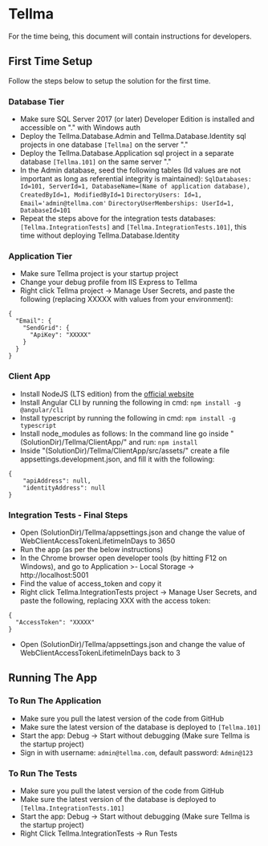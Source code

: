 ﻿# Tellma
For the time being, this document will contain instructions for developers.

## First Time Setup
Follow the steps below to setup the solution for the first time.

### Database Tier
- Make sure SQL Server 2017 (or later) Developer Edition is installed and accessible on "." with Windows auth
- Deploy the Tellma.Database.Admin and Tellma.Database.Identity sql projects in one database `[Tellma]` on the server "."
- Deploy the Tellma.Database.Application sql project in a separate database `[Tellma.101]` on the same server "."
- In the Admin database, seed the following tables (Id values are not important as long as referential integrity is maintained): 
	`SqlDatabases: Id=101, ServerId=1, DatabaseName=(Name of application database), CreatedById=1, ModifiedById=1`
	`DirectoryUsers: Id=1, Email='admin@tellma.com'`
	`DirectoryUserMemberships: UserId=1, DatabaseId=101`
- Repeat the steps above for the integration tests databases: `[Tellma.IntegrationTests]` and `[Tellma.IntegrationTests.101]`, this time without deploying Tellma.Database.Identity

### Application Tier
- Make sure Tellma project is your startup project
- Change your debug profile from IIS Express to Tellma
- Right click Tellma project -> Manage User Secrets, and paste the following (replacing XXXXX with values from your environment):
```
{
  "Email": {
    "SendGrid": {
      "ApiKey": "XXXXX"
    }
  }
}
```

### Client App
- Install NodeJS (LTS edition) from the [official website](https://nodejs.org/en/)
- Install Angular CLI by running the following in cmd: `npm install -g @angular/cli`
- Install typescript by running the following in cmd: `npm install -g typescript`
- Install node_modules as follows: In the command line go inside "(SolutionDir)/Tellma/ClientApp/" and run: `npm install`
- Inside "(SolutionDir)/Tellma/ClientApp/src/assets/" create a file appsettings.development.json, and fill it with the following:
```
{
    "apiAddress": null,
    "identityAddress": null
}
```

### Integration Tests - Final Steps
- Open (SolutionDir)/Tellma/appsettings.json and change the value of WebClientAccessTokenLifetimeInDays to 3650
- Run the app (as per the below instructions)
- In the Chrome browser open developer tools (by hitting F12 on Windows), and go to Application >- Local Storage -> http://localhost:5001
- Find the value of access_token and copy it
- Right click Tellma.IntegrationTests project -> Manage User Secrets, and paste the following, replacing XXX with the access token:
```
{
  "AccessToken": "XXXXX"
}
```
- Open (SolutionDir)/Tellma/appsettings.json and change the value of WebClientAccessTokenLifetimeInDays back to 3



## Running The App
### To Run The Application
- Make sure you pull the latest version of the code from GitHub
- Make sure the latest version of the database is deployed to `[Tellma.101]`
- Start the app: Debug -> Start without debugging (Make sure Tellma is the startup project)
- Sign in with username: `admin@tellma.com`, default password: `Admin@123`

### To Run The Tests
- Make sure you pull the latest version of the code from GitHub
- Make sure the latest version of the database is deployed to `[Tellma.IntegrationTests.101]`
- Start the app: Debug -> Start without debugging (Make sure Tellma is the startup project)
- Right Click Tellma.IntegrationTests -> Run Tests
